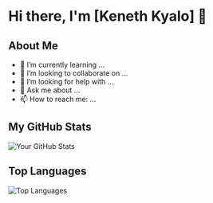 # Hi there, I'm [Keneth Kyalo] 👋

## About Me
- 🌱 I’m currently learning ...
- 👯 I’m looking to collaborate on ...
- 🤔 I’m looking for help with ...
- 💬 Ask me about ...
- 📫 How to reach me: ...

## My GitHub Stats
![Your GitHub Stats](https://github-readme-stats.vercel.app/api?username=kenethkyalo&show_icons=true&theme=radical)

## Top Languages
![Top Languages](https://github-readme-stats.vercel.app/api/top-langs/?username=kenethkyalo&layout=compact&theme=radical)
